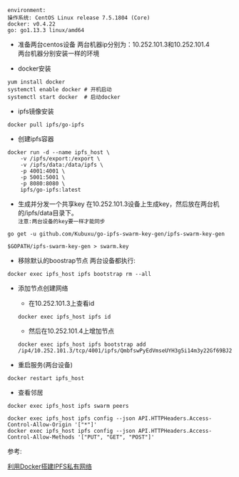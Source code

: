 

`environment:`      
`操作系统: CentOS Linux release 7.5.1804 (Core) `       
`docker: v0.4.22`   
`go: go1.13.3 linux/amd64`       


* 准备两台centos设备
两台机器ip分别为：10.252.101.3和10.252.101.4    
两台机器分别安装一样的环境

* docker安装
```
yum install docker
systemctl enable docker # 开机启动
systemctl start docker  # 启动docker
```

* ipfs镜像安装
```
docker pull ipfs/go-ipfs
```

* 创建ipfs容器
```
docker run -d --name ipfs_host \ 
    -v /ipfs/export:/export \      
    -v /ipfs/data:/data/ipfs \      
    -p 4001:4001 \                  
    -p 5001:5001 \
    -p 8080:8080 \
    ipfs/go-ipfs:latest
```


* 生成并分发一个共享key
在10.252.101.3设备上生成key，然后放在两台机的/ipfs/data目录下。     
`注意:两台设备的key要一样才能同步`
```
go get -u github.com/Kubuxu/go-ipfs-swarm-key-gen/ipfs-swarm-key-gen

$GOPATH/ipfs-swarm-key-gen > swarm.key
```



* 移除默认的boostrap节点
两台设备都执行:
```
docker exec ipfs_host ipfs bootstrap rm --all
```

* 添加节点创建网络
    * 在10.252.101.3上查看id
    ```
    docker exec ipfs_host ipfs id
    ```
    * 然后在10.252.101.4上增加节点
    ```
    docker exec ipfs_host ipfs bootstrap add /ip4/10.252.101.3/tcp/4001/ipfs/QmbfswPyEdVmseUYH3g5i14m3y22Gf69BJ2uetB78cUhea
    ```

* 重启服务(两台设备)
```
docker restart ipfs_host
```

* 查看邻居

```
docker exec ipfs_host ipfs swarm peers
```



```
docker exec ipfs_host ipfs config --json API.HTTPHeaders.Access-Control-Allow-Origin '["*"]' 
docker exec ipfs_host ipfs config --json API.HTTPHeaders.Access-Control-Allow-Methods '["PUT", "GET", "POST"]'
```
参考:   

[利用Docker搭建IPFS私有网络](https://www.cnblogs.com/sitoi/p/11819533.html)